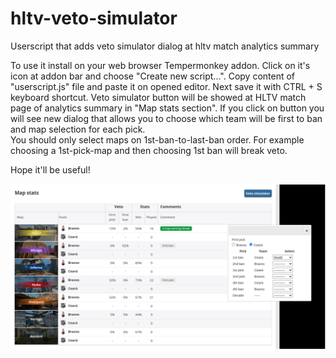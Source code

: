 # hltv-veto-simulator
Userscript that adds veto simulator dialog at hltv match analytics summary

To use it install on your web browser Tempermonkey addon. Click on it's icon at addon bar and choose "Create new script...". Copy content of "userscript.js" file and paste it on opened editor. Next save it with CTRL + S keyboard shortcut. Veto simulator button will be showed at HLTV match page of analytics summary in "Map stats section". If you click on button you will see new dialog that allows you to choose which team will be first to ban and map selection for each pick.  
You should only select maps on 1st-ban-to-last-ban order. For example choosing a 1st-pick-map and then choosing 1st ban will break veto. 

Hope it'll be useful!  

![alt text](https://raw.githubusercontent.com/prudowicz/hltv-veto-simulator/main/screen.png)